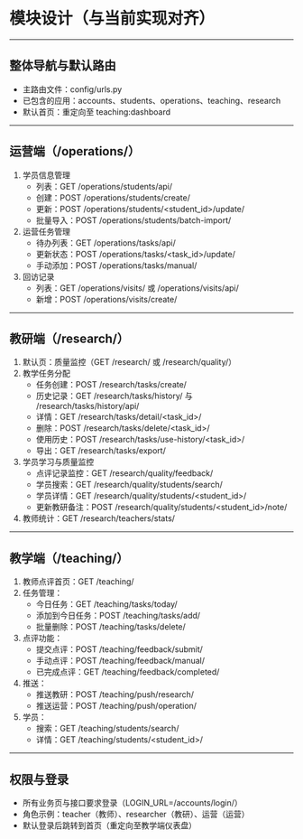 
# 模块设计（与当前实现对齐）

---

## 整体导航与默认路由
- 主路由文件：config/urls.py
- 已包含的应用：accounts、students、operations、teaching、research
- 默认首页：重定向至 teaching:dashboard

---

## 运营端（/operations/）
1. 学员信息管理
   - 列表：GET /operations/students/api/
   - 创建：POST /operations/students/create/
   - 更新：POST /operations/students/<student_id>/update/
   - 批量导入：POST /operations/students/batch-import/
2. 运营任务管理
   - 待办列表：GET /operations/tasks/api/
   - 更新状态：POST /operations/tasks/<task_id>/update/
   - 手动添加：POST /operations/tasks/manual/
3. 回访记录
   - 列表：GET /operations/visits/ 或 /operations/visits/api/
   - 新增：POST /operations/visits/create/

---

## 教研端（/research/）
1. 默认页：质量监控（GET /research/ 或 /research/quality/）
2. 教学任务分配
   - 任务创建：POST /research/tasks/create/
   - 历史记录：GET /research/tasks/history/ 与 /research/tasks/history/api/
   - 详情：GET /research/tasks/detail/<task_id>/
   - 删除：POST /research/tasks/delete/<task_id>/
   - 使用历史：POST /research/tasks/use-history/<task_id>/
   - 导出：GET /research/tasks/export/
3. 学员学习与质量监控
   - 点评记录监控：GET /research/quality/feedback/
   - 学员搜索：GET /research/quality/students/search/
   - 学员详情：GET /research/quality/students/<student_id>/
   - 更新教研备注：POST /research/quality/students/<student_id>/note/
4. 教师统计：GET /research/teachers/stats/

---

## 教学端（/teaching/）
1. 教师点评首页：GET /teaching/
2. 任务管理：
   - 今日任务：GET /teaching/tasks/today/
   - 添加到今日任务：POST /teaching/tasks/add/
   - 批量删除：POST /teaching/tasks/delete/
3. 点评功能：
   - 提交点评：POST /teaching/feedback/submit/
   - 手动点评：POST /teaching/feedback/manual/
   - 已完成点评：GET /teaching/feedback/completed/
4. 推送：
   - 推送教研：POST /teaching/push/research/
   - 推送运营：POST /teaching/push/operation/
5. 学员：
   - 搜索：GET /teaching/students/search/
   - 详情：GET /teaching/students/<student_id>/

---

## 权限与登录
- 所有业务页与接口要求登录（LOGIN_URL=/accounts/login/）
- 角色示例：teacher（教师）、researcher（教研）、运营（运营）
- 默认登录后跳转到首页（重定向至教学端仪表盘）


